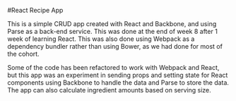 #React Recipe App

This is a simple CRUD app created with React and Backbone, and using Parse as a back-end service.  This was done at the end of week 8 after 1 week of learning React.  This was also done using Webpack as a dependency bundler rather than using Bower, as we had done for most of the cohort.  

Some of the code has been refactored to work with Webpack and React, but this app was an experiment in sending props and setting state for React components using Backbone to handle the data and Parse to store the data.  The app can also calculate ingredient amounts based on serving size. 